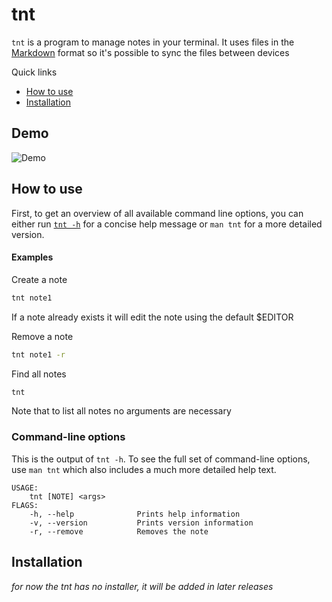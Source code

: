 # tnt

`tnt` is a program to manage notes in your terminal. It uses files in the
[Markdown](https://en.wikipedia.org/wiki/Markdown) format so it's possible
to sync the files between devices

Quick links

- [How to use](#how-to-use)
- [Installation](#installation)

## Demo

![Demo](docs/screenshot.svg)

## How to use

First, to get an overview of all available command line options, you can either run
[`tnt -h`](#command-line-options) for a concise help message or `man tnt` for a more detailed
version.

#### Examples

Create a note

```bash
tnt note1
```

If a note already exists it will edit the note using the default $EDITOR

Remove a note

```bash
tnt note1 -r
```

Find all notes

```bash
tnt
```

Note that to list all notes no arguments are necessary

### Command-line options

This is the output of `tnt -h`. To see the full set of command-line options, use `man tnt` which
also includes a much more detailed help text.

```
USAGE:
    tnt [NOTE] <args>
FLAGS:
    -h, --help              Prints help information
    -v, --version           Prints version information
    -r, --remove            Removes the note
```

## Installation

_for now the tnt has no installer, it will be added in later releases_
